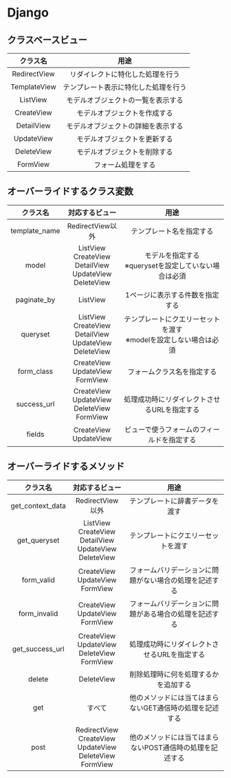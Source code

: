 # Django
## クラスベースビュー
|クラス名|用途|
|:---:|:---:|
|RedirectView|リダイレクトに特化した処理を行う|
|TemplateView|テンプレート表示に特化した処理を行う|
|ListView|モデルオブジェクトの一覧を表示する|
|CreateView|モデルオブジェクトを作成する|
|DetailView|モデルオブジェクトの詳細を表示する|
|UpdateView|モデルオブジェクトを更新する|
|DeleteView|モデルオブジェクトを削除する|
|FormView|フォーム処理をする|

## オーバーライドするクラス変数
|クラス名|対応するビュー|用途|
|:---:|:---:|:---:|
|template_name|RedirectView以外|テンプレート名を指定する|
|model|ListView<br>CreateView<br>DetailView<br>UpdateView<br>DeleteView|モデルを指定する<br>※querysetを設定していない場合は必須|
|paginate_by|ListView|1ページに表示する件数を指定する|
|queryset|ListView<br>CreateView<br>DetailView<br>UpdateView<br>DeleteView|テンプレートにクエリーセットを渡す<br>※modelを設定しない場合は必須|
|form_class|CreateView<br>UpdateView<br>FormView|フォームクラス名を指定する|
|success_url|CreateView<br>UpdateView<br>DeleteView<br>FormView|処理成功時にリダイレクトさせるURLを指定する|
|fields|CreateView<br>UpdateView|ビューで使うフォームのフィールドを指定する|


## オーバーライドするメソッド
|クラス名|対応するビュー|用途|
|:---:|:---:|:---:|
|get_context_data|RedirectView以外|テンプレートに辞書データを渡す|
|get_queryset|ListView<br>CreateView<br>DetailView<br>UpdateView<br>DeleteView|テンプレートにクエリーセットを渡す|
|form_valid|CreateView<br>UpdateView<br>FormView|フォームバリデーションに問題がない場合の処理を記述する|
|form_invalid|CreateView<br>UpdateView<br>FormView|フォームバリデーションに問題がある場合の処理を記述する|
|get_success_url|CreateView<br>UpdateView<br>DeleteView<br>FormView|処理成功時にリダイレクトさせるURLを指定する|
|delete|DeleteView|削除処理時に何を処理するかを追加する|
|get|すべて|他のメソッドには当てはまらないGET通信時の処理を記述する|
|post|RedirectView<br>CreateView<br>UpdateView<br>DeleteView<br>FormView|他のメソッドには当てはまらないPOST通信時の処理を記述する|
